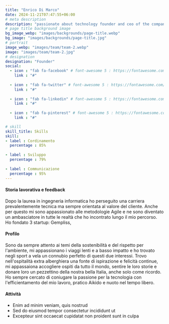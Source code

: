 ```yaml
---
title: "Enrico Di Marco"
date: 2024-11-21T07:47:55+06:00
# meta description
description: "passionate about technology founder and ceo of the company"
# page title background image
bg_image_webp: "images/backgrounds/page-title.webp"
bg_image: "images/backgrounds/page-title.jpg"
# portrait
image_webp: "images/team/team-2.webp"
image: "images/team/team-2.jpg"
# designation
designation: "Founder"
social:
  - icon : "fab fa-facebook" # font-awesome 5 : https://fontawesome.com/icons/
    link : "#"
    
  - icon : "fab fa-twitter" # font-awesome 5 : https://fontawesome.com/icons/
    link : "#"
    
  - icon : "fab fa-linkedin" # font-awesome 5 : https://fontawesome.com/icons/
    link : "#"
    
  - icon : "fab fa-pinterest" # font-awesome 5 : https://fontawesome.com/icons/
    link : "#"

# skill
skill_title: Skills
skill:
- label : Cordinamento
  percentage : 85%
  
- label : Sviluppo
  percentage : 79%
  
- label : Communicazione
  percentage : 95%
---
```


#### Storia lavorativa e feedback
Dopo la laurea in ingegneria informatica ho perseguito una carriera prevalentemente tecnica ma sempre orientata al valore del cliente. Anche per questo mi sono appassionato alle metodologie Agile e ne sono diventato un ambasciatore in tutte le realtà che ho incontrato lungo il mio percorso.
Ho fondato 3 startup: Gempliss, 

#### Profilo
Sono da sempre attento ai temi della sostenibilità e del rispetto per l'ambiente, mi appassionano i viaggi lenti e a basso impatto e ho trovato negli sport a vela un connubio perfetto di questi due interessi.
Trovo nell'ospitalità extra alberghiera una fonte di ispirazione e felicità continue, mi appassaiona accogliere ospiti da tutto il mondo, sentire le loro storie e donare loro un pezzettino della nostra bella Italia, anche solo come ricordo.
Ho sempre cercato di coniugare la passione per la tecnologia con l'efficientamento del mio lavoro, pratico Aikido e nuoto nel tempo libero. 

#### Attività
* Enim ad minim veniam, quis nostrud
* Sed do eiusmod tempor consectetur incididunt ut
* Excepteur sint occaecat cupidatat non proident sunt in culpa
